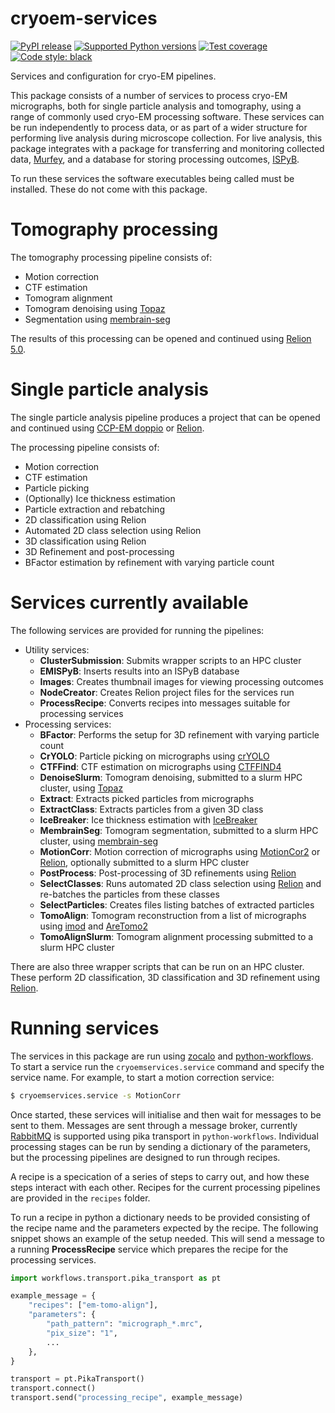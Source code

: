# cryoem-services

[![PyPI release](https://img.shields.io/pypi/v/cryoemservices.svg)](https://pypi.python.org/pypi/cryoemservices)
[![Supported Python versions](https://img.shields.io/pypi/pyversions/cryoemservices.svg)](https://pypi.python.org/pypi/cryoemservices)
[![Test coverage](https://codecov.io/gh/DiamondLightSource/cryoem-services/branch/main/graph/badge.svg)](https://codecov.io/gh/DiamondLightSource/cryoem-services)
[![Code style: black](https://img.shields.io/badge/code%20style-black-000000.svg)](https://github.com/ambv/black)

Services and configuration for cryo-EM pipelines.

This package consists of a number of services to process cryo-EM micrographs,
both for single particle analysis and tomography,
using a range of commonly used cryo-EM processing software.
These services can be run independently to process data,
or as part of a wider structure for performing live analysis during microscope collection.
For live analysis, this package integrates with a package
for transferring and monitoring collected data,
[Murfey](https://github.com/DiamondLightSource/python-murfey),
and a database for storing processing outcomes,
[ISPyB](https://github.com/DiamondLightSource/ispyb-database).

To run these services the software executables being called must be installed.
These do not come with this package.

# Tomography processing

The tomography processing pipeline consists of:

- Motion correction
- CTF estimation
- Tomogram alignment
- Tomogram denoising using [Topaz](http://topaz-em.readthedocs.io)
- Segmentation using [membrain-seg](https://github.com/teamtomo/membrain-seg)

The results of this processing can be opened and continued using
[Relion 5.0](https://relion.readthedocs.io).

# Single particle analysis

The single particle analysis pipeline produces a project
that can be opened and continued using
[CCP-EM doppio](https://www.ccpem.ac.uk/docs/doppio/user_guide.html)
or [Relion](https://relion.readthedocs.io).

The processing pipeline consists of:

- Motion correction
- CTF estimation
- Particle picking
- (Optionally) Ice thickness estimation
- Particle extraction and rebatching
- 2D classification using Relion
- Automated 2D class selection using Relion
- 3D classification using Relion
- 3D Refinement and post-processing
- BFactor estimation by refinement with varying particle count

# Services currently available

The following services are provided for running the pipelines:

- Utility services:
  - **ClusterSubmission**: Submits wrapper scripts to an HPC cluster
  - **EMISPyB**: Inserts results into an ISPyB database
  - **Images**: Creates thumbnail images for viewing processing outcomes
  - **NodeCreator**: Creates Relion project files for the services run
  - **ProcessRecipe**: Converts recipes into messages suitable for processing services
- Processing services:
  - **BFactor**: Performs the setup for 3D refinement with varying particle count
  - **CrYOLO**: Particle picking on micrographs using [crYOLO](https://cryolo.readthedocs.io)
  - **CTFFind**: CTF estimation on micrographs using [CTFFIND4](https://grigoriefflab.umassmed.edu/ctffind4)
  - **DenoiseSlurm**: Tomogram denoising, submitted to a slurm HPC cluster, using [Topaz](http://topaz-em.readthedocs.io)
  - **Extract**: Extracts picked particles from micrographs
  - **ExtractClass**: Extracts particles from a given 3D class
  - **IceBreaker**: Ice thickness estimation with [IceBreaker](https://github.com/DiamondLightSource/python-icebreaker)
  - **MembrainSeg**: Tomogram segmentation, submitted to a slurm HPC cluster, using [membrain-seg](https://github.com/teamtomo/membrain-seg)
  - **MotionCorr**: Motion correction of micrographs using [MotionCor2](http://emcore.ucsf.edu/ucsf-software) or [Relion](https://relion.readthedocs.io), optionally submitted to a slurm HPC cluster
  - **PostProcess**: Post-processing of 3D refinements using [Relion](https://relion.readthedocs.io)
  - **SelectClasses**: Runs automated 2D class selection using [Relion](https://relion.readthedocs.io) and re-batches the particles from these classes
  - **SelectParticles**: Creates files listing batches of extracted particles
  - **TomoAlign**: Tomogram reconstruction from a list of micrographs using [imod](https://bio3d.colorado.edu/imod) and [AreTomo2](https://github.com/czimaginginstitute/AreTomo2)
  - **TomoAlignSlurm**: Tomogram alignment processing submitted to a slurm HPC cluster

There are also three wrapper scripts that can be run on an HPC cluster.
These perform 2D classification, 3D classification and 3D refinement
using [Relion](https://relion.readthedocs.io).

# Running services

The services in this package are run using
[zocalo](https://github.com/DiamondLightSource/python-zocalo)
and [python-workflows](https://github.com/DiamondLightSource/python-workflows).
To start a service run the `cryoemservices.service` command and specify the service name.
For example, to start a motion correction service:

```bash
$ cryoemservices.service -s MotionCorr
```

Once started, these services will initialise and then wait for messages to be sent to them.
Messages are sent through a message broker,
currently [RabbitMQ](http://www.rabbitmq.com) is supported using pika transport in `python-workflows`.
Individual processing stages can be run by sending a dictionary of the parameters,
but the processing pipelines are designed to run through recipes.

A recipe is a specication of a series of steps to carry out,
and how these steps interact with each other.
Recipes for the current processing pipelines are provided in the `recipes` folder.

To run a recipe in python a dictionary needs to be provided consisting of
the recipe name and the parameters expected by the recipe.
The following snippet shows an example of the setup needed.
This will send a message to a running **ProcessRecipe** service which
prepares the recipe for the processing services.

```python
import workflows.transport.pika_transport as pt

example_message = {
    "recipes": ["em-tomo-align"],
    "parameters": {
        "path_pattern": "micrograph_*.mrc",
        "pix_size": "1",
        ...
    },
}

transport = pt.PikaTransport()
transport.connect()
transport.send("processing_recipe", example_message)
```
